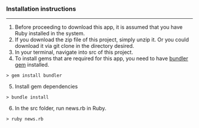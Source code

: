 ### Installation instructions
***
1. Before proceeding to download this app, it is assumed that you have Ruby installed in the system.
2. If you download the zip file of this project, simply unzip it. Or you could download it via git clone in the directory desired. 
3. In your terminal, navigate into src of this project.
4. To install gems that are required for this app, you need to have [bundler gem](https://rubygems.org/gems/bundler/versions/1.11.2) installed. 
```
> gem install bundler
```
5. Install gem dependencies
```
> bundle install
```
6. In the src folder, run news.rb in Ruby.
```
> ruby news.rb